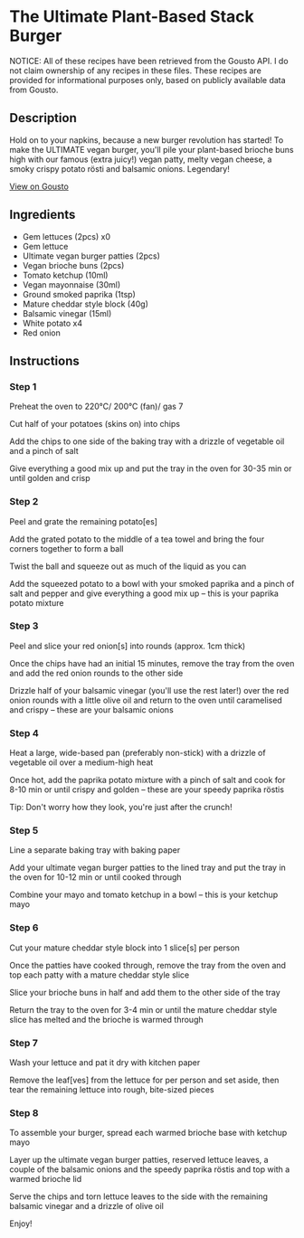 # The Ultimate Plant-Based Stack Burger

NOTICE: All of these recipes have been retrieved from the Gousto API. I do not claim ownership of any recipes in these files. These recipes are provided for informational purposes only, based on publicly available data from Gousto.

## Description

Hold on to your napkins, because a new burger revolution has started! To make the ULTIMATE vegan burger, you'll pile your plant-based brioche buns high with our famous (extra juicy!) vegan patty, melty vegan cheese, a smoky crispy potato rösti and balsamic onions. Legendary!

[View on Gousto](https://www.gousto.co.uk/recipes/cookbook/the-ultimate-vegan-stack-burger)

## Ingredients

- Gem lettuces (2pcs) x0
- Gem lettuce
- Ultimate vegan burger patties (2pcs)
- Vegan brioche buns (2pcs)
- Tomato ketchup (10ml)
- Vegan mayonnaise (30ml)
- Ground smoked paprika (1tsp)
- Mature cheddar style block (40g)
- Balsamic vinegar (15ml)
- White potato x4
- Red onion

## Instructions


### Step 1

Preheat the oven to 220°C/ 200°C (fan)/ gas 7

Cut half of your<span class="text-danger"> </span>potatoes (skins on) into chips

Add the chips to one side of the baking tray with a drizzle of vegetable oil and a pinch of salt

Give everything a good mix up and put the tray in the oven for 30-35 min or until golden and crisp


### Step 2

Peel and grate the remaining potato[es]

Add the grated potato to the middle of a tea towel and bring the four corners together to form a ball

Twist the ball and squeeze out as much of the liquid as you can

Add the squeezed potato to a bowl with your smoked paprika and a pinch of salt and pepper and give everything a good mix up – this is your paprika potato mixture


### Step 3

Peel and slice your red onion[s] into rounds (approx. 1cm thick)

Once the chips have had an initial 15 minutes, remove the tray from the oven and add the red onion rounds to the other side

Drizzle half of your balsamic vinegar (you'll use the rest later!) over the red onion rounds with a little olive oil and return to the oven until caramelised and crispy – these are your balsamic onions


### Step 4

Heat a large, wide-based pan (preferably non-stick) with a drizzle of vegetable oil over a medium-high heat

Once hot, add the paprika potato mixture with a pinch of salt and cook for 8-10 min or until crispy and golden – these are your speedy paprika röstis

Tip: Don't worry how they look, you're just after the crunch!


### Step 5

Line a separate baking tray with baking paper

Add your ultimate vegan burger patties to the lined tray and put the tray in the oven for 10-12 min or until cooked through

Combine your mayo and tomato ketchup in a bowl – this is your ketchup mayo


### Step 6

Cut your mature cheddar style block into 1 slice[s] per person

Once the patties have cooked through, remove the tray from the oven and top each patty with a mature cheddar style slice

Slice your brioche buns in half and add them to the other side of the tray

Return the tray to the oven for 3-4 min or until the mature cheddar style slice has melted and the brioche is warmed through


### Step 7

Wash your lettuce and pat it dry with kitchen paper

Remove the leaf[ves] from the lettuce for per person and set aside, then tear the remaining lettuce into rough, bite-sized pieces

### Step 8

To assemble your burger, spread each warmed brioche base with ketchup mayo

Layer up the ultimate vegan burger patties, reserved lettuce leaves, a couple of the balsamic onions and the speedy paprika röstis and top with a warmed brioche lid

Serve the chips and torn lettuce leaves to the side with the remaining balsamic vinegar and a drizzle of olive oil

Enjoy!

